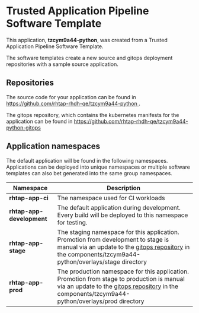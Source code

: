 # Trusted Application Pipeline Software Template

This application, **tzcym9a44-python**, was created from a Trusted Application Pipeline Software Template.

The software templates create a new source and gitops deployment repositories with a sample source application. 

## Repositories

The source code for your application can be found in [https://github.com/rhtap-rhdh-qe/tzcym9a44-python ](https://github.com/rhtap-rhdh-qe/tzcym9a44-python ).
 
The gitops repository, which contains the kubernetes manifests for the application can be found in 
[https://github.com/rhtap-rhdh-qe/tzcym9a44-python-gitops ](https://github.com/rhtap-rhdh-qe/tzcym9a44-python-gitops ) 

## Application namespaces 

The default application will be found in the following namespaces. Applications can be deployed into unique namespaces or multiple software templates can also bet generated into the same group namespaces.  

|  Namespace   |  Description   |  
| -------- | -------- |
| **rhtap-app-ci** | The namespace used for CI workloads |
| **rhtap-app-development** | The default application during development. Every build will be deployed to this namespace for testing. |
| **rhtap-app-stage** | The staging namespace for this application. Promotion from development to stage is manual via an update to the [gitops repository](https://github.com/rhtap-rhdh-qe/tzcym9a44-python-gitops ) in the components/tzcym9a44-python/overlays/stage directory |
| **rhtap-app-prod** | The production namespace for this application. Promotion from stage to production is manual via an update to the [gitops repository](https://github.com/rhtap-rhdh-qe/tzcym9a44-python-gitops ) in the components/tzcym9a44-python/overlays/prod directory |